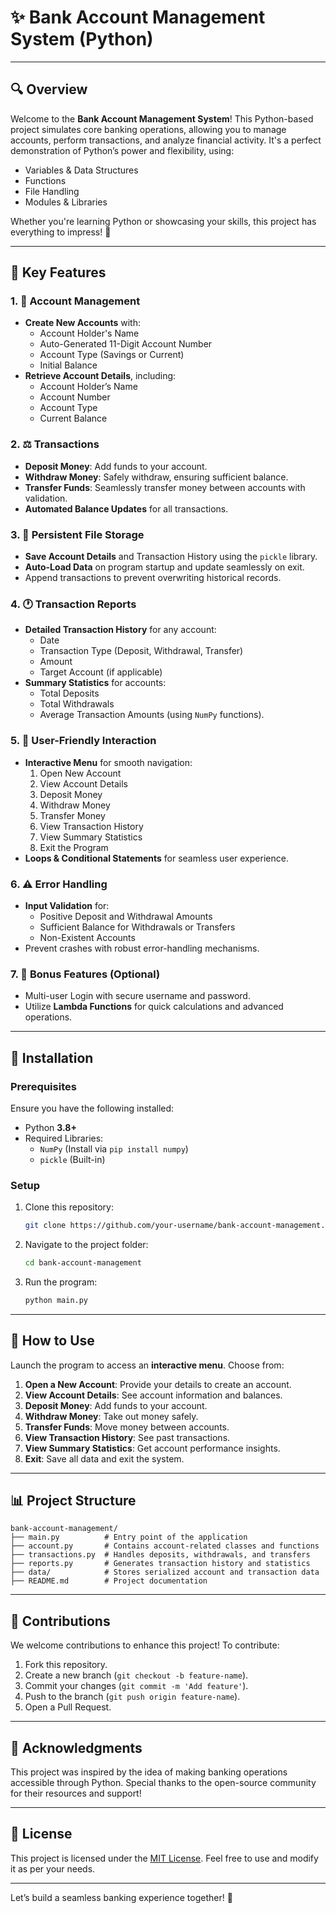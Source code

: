 # ✨ Bank Account Management System (Python)

---

## 🔍 Overview
Welcome to the **Bank Account Management System**! This Python-based project simulates core banking operations, allowing you to manage accounts, perform transactions, and analyze financial activity. It's a perfect demonstration of Python’s power and flexibility, using:
- Variables & Data Structures
- Functions
- File Handling
- Modules & Libraries

Whether you're learning Python or showcasing your skills, this project has everything to impress! 🚀

---

## 🔄 Key Features

### 1. 💼 Account Management
- **Create New Accounts** with:
  - Account Holder's Name
  - Auto-Generated 11-Digit Account Number
  - Account Type (Savings or Current)
  - Initial Balance
- **Retrieve Account Details**, including:
  - Account Holder’s Name
  - Account Number
  - Account Type
  - Current Balance

### 2. ⚖️ Transactions
- **Deposit Money**: Add funds to your account.
- **Withdraw Money**: Safely withdraw, ensuring sufficient balance.
- **Transfer Funds**: Seamlessly transfer money between accounts with validation.
- **Automated Balance Updates** for all transactions.

### 3. 📂 Persistent File Storage
- **Save Account Details** and Transaction History using the `pickle` library.
- **Auto-Load Data** on program startup and update seamlessly on exit.
- Append transactions to prevent overwriting historical records.

### 4. 🕐 Transaction Reports
- **Detailed Transaction History** for any account:
  - Date
  - Transaction Type (Deposit, Withdrawal, Transfer)
  - Amount
  - Target Account (if applicable)
- **Summary Statistics** for accounts:
  - Total Deposits
  - Total Withdrawals
  - Average Transaction Amounts (using `NumPy` functions).

### 5. 🚀 User-Friendly Interaction
- **Interactive Menu** for smooth navigation:
  1. Open New Account
  2. View Account Details
  3. Deposit Money
  4. Withdraw Money
  5. Transfer Money
  6. View Transaction History
  7. View Summary Statistics
  8. Exit the Program
- **Loops & Conditional Statements** for seamless user experience.

### 6. ⚠️ Error Handling
- **Input Validation** for:
  - Positive Deposit and Withdrawal Amounts
  - Sufficient Balance for Withdrawals or Transfers
  - Non-Existent Accounts
- Prevent crashes with robust error-handling mechanisms.

### 7. 🔐 Bonus Features (Optional)
- Multi-user Login with secure username and password.
- Utilize **Lambda Functions** for quick calculations and advanced operations.

---

## 🏢 Installation

### Prerequisites
Ensure you have the following installed:
- Python **3.8+**
- Required Libraries:
  - `NumPy` (Install via `pip install numpy`)
  - `pickle` (Built-in)

### Setup
1. Clone this repository:
   ```bash
   git clone https://github.com/your-username/bank-account-management.git
   ```
2. Navigate to the project folder:
   ```bash
   cd bank-account-management
   ```
3. Run the program:
   ```bash
   python main.py
   ```

---

## 🔧 How to Use

Launch the program to access an **interactive menu**. Choose from:

1. **Open a New Account**: Provide your details to create an account.
2. **View Account Details**: See account information and balances.
3. **Deposit Money**: Add funds to your account.
4. **Withdraw Money**: Take out money safely.
5. **Transfer Funds**: Move money between accounts.
6. **View Transaction History**: See past transactions.
7. **View Summary Statistics**: Get account performance insights.
8. **Exit**: Save all data and exit the system.

---

## 📊 Project Structure

```plaintext
bank-account-management/
├── main.py          # Entry point of the application
├── account.py       # Contains account-related classes and functions
├── transactions.py  # Handles deposits, withdrawals, and transfers
├── reports.py       # Generates transaction history and statistics
├── data/            # Stores serialized account and transaction data
├── README.md        # Project documentation
```

---

## 📢 Contributions
We welcome contributions to enhance this project! To contribute:
1. Fork this repository.
2. Create a new branch (`git checkout -b feature-name`).
3. Commit your changes (`git commit -m 'Add feature'`).
4. Push to the branch (`git push origin feature-name`).
5. Open a Pull Request.

---

## 🌟 Acknowledgments
This project was inspired by the idea of making banking operations accessible through Python. Special thanks to the open-source community for their resources and support!

---

## 🎨 License
This project is licensed under the [MIT License](LICENSE). Feel free to use and modify it as per your needs.

---

Let’s build a seamless banking experience together! 💸

